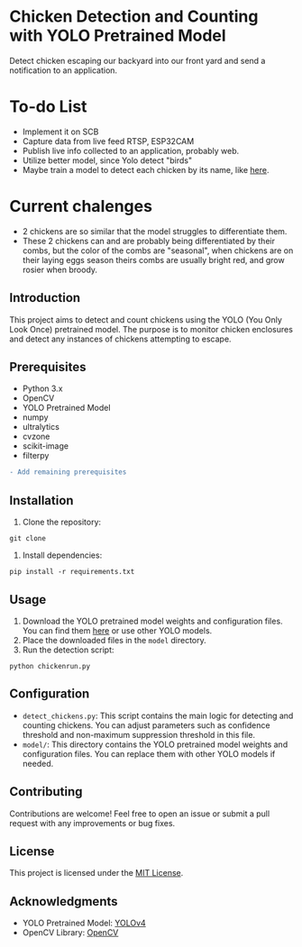 # Chicken Detection and Counting with YOLO Pretrained Model
Detect chicken escaping our backyard into our front yard and send a notification to an application.

# To-do List
- Implement it on SCB
- Capture data from live feed RTSP, ESP32CAM
- Publish live info collected to an application, probably web.
- Utilize better model, since Yolo detect "birds"
- Maybe train a model to detect each chicken by its name, like [here](https://github.com/DennisFaucher/ChickenDetection).

# Current chalenges
- 2 chickens are so similar that the model struggles to differentiate them. 
- These 2 chickens can and are probably being differentiated by their combs, but the color of the combs are "seasonal", when chickens are on their laying eggs season theirs combs are usually bright red, and grow rosier when broody.



## Introduction
This project aims to detect and count chickens using the YOLO (You Only Look Once) pretrained model. The purpose is to monitor chicken enclosures and detect any instances of chickens attempting to escape.

## Prerequisites
- Python 3.x
- OpenCV
- YOLO Pretrained Model
- numpy
- ultralytics
- cvzone
- scikit-image
- filterpy
```diff
- Add remaining prerequisites
```


## Installation
1. Clone the repository:

```
git clone 
```
1. Install dependencies:

```
pip install -r requirements.txt
```



## Usage
1. Download the YOLO pretrained model weights and configuration files. You can find them [here](https://github.com/AlexeyAB/darknet) or use other YOLO models.
2. Place the downloaded files in the `model` directory.
3. Run the detection script:

```
python chickenrun.py
```

## Configuration
- `detect_chickens.py`: This script contains the main logic for detecting and counting chickens. You can adjust parameters such as confidence threshold and non-maximum suppression threshold in this file.
- `model/`: This directory contains the YOLO pretrained model weights and configuration files. You can replace them with other YOLO models if needed.

## Contributing
Contributions are welcome! Feel free to open an issue or submit a pull request with any improvements or bug fixes.

## License
This project is licensed under the [MIT License](LICENSE).

## Acknowledgments
- YOLO Pretrained Model: [YOLOv4](https://github.com/AlexeyAB/darknet)
- OpenCV Library: [OpenCV](https://opencv.org/)
